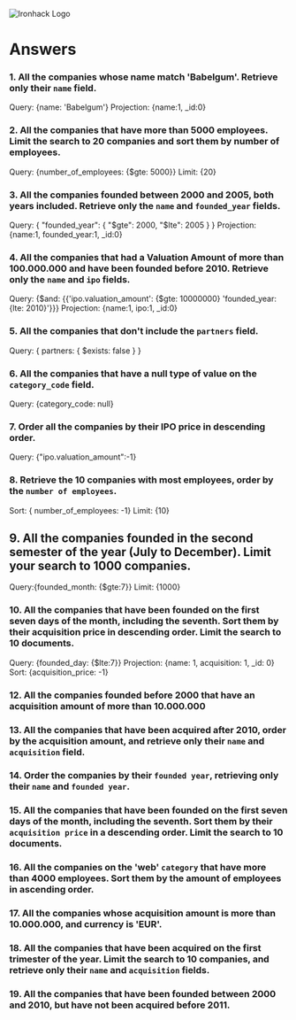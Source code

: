 ![Ironhack Logo](https://i.imgur.com/1QgrNNw.png)

# Answers

### 1. All the companies whose name match 'Babelgum'. Retrieve only their `name` field.

Query: {name: 'Babelgum'}
Projection: {name:1, _id:0}

### 2. All the companies that have more than 5000 employees. Limit the search to 20 companies and sort them by **number of employees**.

Query: {number_of_employees: {$gte: 5000}}
Limit: {20}


### 3. All the companies founded between 2000 and 2005, both years included. Retrieve only the `name` and `founded_year` fields.

Query: { "founded_year": { "$gte": 2000, "$lte": 2005 } }
Projection: {name:1, founded_year:1, _id:0}

### 4. All the companies that had a Valuation Amount of more than 100.000.000 and have been founded before 2010. Retrieve only the `name` and `ipo` fields.

Query: {$and: {{'ipo.valuation_amount': {$gte: 10000000} 'founded_year: {lte: 2010}'}}}
Projection: {name:1, ipo:1, _id:0}


### 5. All the companies that don't include the `partners` field.

Query: { partners: { $exists: false } }


### 6. All the companies that have a null type of value on the `category_code` field.

Query: {category_code: null}

### 7. Order all the companies by their IPO price in descending order.

Query: {"ipo.valuation_amount":-1}

### 8. Retrieve the 10 companies with most employees, order by the `number of employees`.

Sort: { number_of_employees: -1}
Limit: {10}

## 9. All the companies founded in the second semester of the year (July to December). Limit your search to 1000 companies.

Query:{founded_month: {$gte:7}}
Limit: {1000}


### 10. All the companies that have been founded on the first seven days of the month, including the seventh. Sort them by their acquisition price in descending order. Limit the search to 10 documents.

Query: {founded_day: {$lte:7}}
Projection: {name: 1, acquisition: 1, _id: 0}
Sort: {acquisition_price: -1}









### 12. All the companies founded before 2000 that have an acquisition amount of more than 10.000.000


### 13. All the companies that have been acquired after 2010, order by the acquisition amount, and retrieve only their `name` and `acquisition` field.

<!-- Your Code Goes Here -->

### 14. Order the companies by their `founded year`, retrieving only their `name` and `founded year`.

<!-- Your Code Goes Here -->

### 15. All the companies that have been founded on the first seven days of the month, including the seventh. Sort them by their `acquisition price` in a descending order. Limit the search to 10 documents.

<!-- Your Code Goes Here -->

### 16. All the companies on the 'web' `category` that have more than 4000 employees. Sort them by the amount of employees in ascending order.

<!-- Your Code Goes Here -->

### 17. All the companies whose acquisition amount is more than 10.000.000, and currency is 'EUR'.

<!-- Your Code Goes Here -->

### 18. All the companies that have been acquired on the first trimester of the year. Limit the search to 10 companies, and retrieve only their `name` and `acquisition` fields.

<!-- Your Code Goes Here -->

### 19. All the companies that have been founded between 2000 and 2010, but have not been acquired before 2011.

<!-- Your Code Goes Here -->
